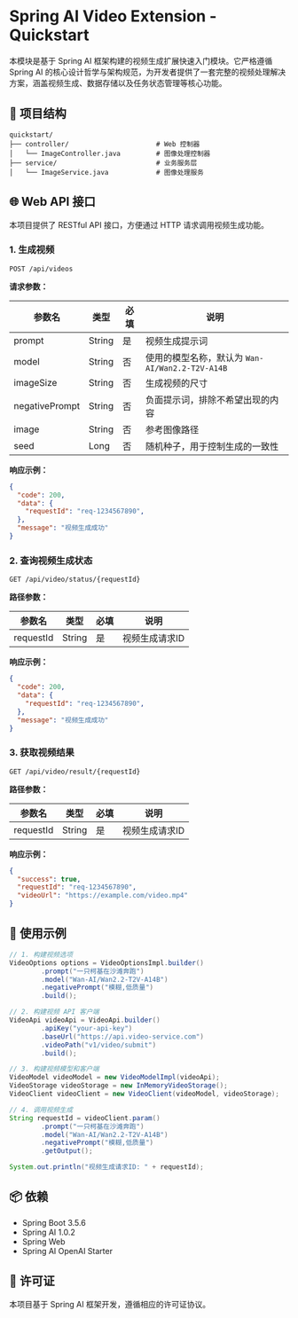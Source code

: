 # Spring AI Video Extension - Quickstart

本模块是基于 Spring AI 框架构建的视频生成扩展快速入门模块。它严格遵循 Spring AI 的核心设计哲学与架构规范，为开发者提供了一套完整的视频处理解决方案，涵盖视频生成、数据存储以及任务状态管理等核心功能。

## 📁 项目结构

```
quickstart/
├── controller/                      # Web 控制器
│   └── ImageController.java         # 图像处理控制器
├── service/                         # 业务服务层
│   └── ImageService.java            # 图像处理服务
```

## 🌐 Web API 接口

本项目提供了 RESTful API 接口，方便通过 HTTP 请求调用视频生成功能。

### 1. 生成视频

```
POST /api/videos
```

**请求参数：**

| 参数名            | 类型     | 必填 | 说明                                   |
|----------------|--------|----|--------------------------------------|
| prompt         | String | 是  | 视频生成提示词                              |
| model          | String | 否  | 使用的模型名称，默认为 `Wan-AI/Wan2.2-T2V-A14B` |
| imageSize      | String | 否  | 生成视频的尺寸                              |
| negativePrompt | String | 否  | 负面提示词，排除不希望出现的内容                     |
| image          | String | 否  | 参考图像路径                               |
| seed           | Long   | 否  | 随机种子，用于控制生成的一致性                      |

**响应示例：**

```json
{
  "code": 200,
  "data": {
    "requestId": "req-1234567890",
  },
  "message": "视频生成成功"
}
```

### 2. 查询视频生成状态

```
GET /api/video/status/{requestId}
```

**路径参数：**

| 参数名       | 类型     | 必填 | 说明       |
|-----------|--------|----|----------|
| requestId | String | 是  | 视频生成请求ID |

**响应示例：**

```json
{
  "code": 200,
  "data": {
    "requestId": "req-1234567890",
  },
  "message": "视频生成成功"
}
```

### 3. 获取视频结果

```
GET /api/video/result/{requestId}
```

**路径参数：**

| 参数名       | 类型     | 必填 | 说明       |
|-----------|--------|----|----------|
| requestId | String | 是  | 视频生成请求ID |

**响应示例：**

```json
{
  "success": true,
  "requestId": "req-1234567890",
  "videoUrl": "https://example.com/video.mp4"
}
```

## 🧪 使用示例

```java
// 1. 构建视频选项
VideoOptions options = VideoOptionsImpl.builder()
        .prompt("一只柯基在沙滩奔跑")
        .model("Wan-AI/Wan2.2-T2V-A14B")
        .negativePrompt("模糊,低质量")
        .build();

// 2. 构建视频 API 客户端
VideoApi videoApi = VideoApi.builder()
        .apiKey("your-api-key")
        .baseUrl("https://api.video-service.com")
        .videoPath("v1/video/submit")
        .build();

// 3. 构建视频模型和客户端
VideoModel videoModel = new VideoModelImpl(videoApi);
VideoStorage videoStorage = new InMemoryVideoStorage();
VideoClient videoClient = new VideoClient(videoModel, videoStorage);

// 4. 调用视频生成
String requestId = videoClient.param()
        .prompt("一只柯基在沙滩奔跑")
        .model("Wan-AI/Wan2.2-T2V-A14B")
        .negativePrompt("模糊,低质量")
        .getOutput();

System.out.println("视频生成请求ID: " + requestId);
```

## 📦 依赖

- Spring Boot 3.5.6
- Spring AI 1.0.2
- Spring Web
- Spring AI OpenAI Starter

## 📄 许可证

本项目基于 Spring AI 框架开发，遵循相应的许可证协议。